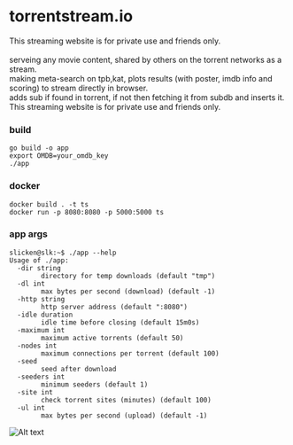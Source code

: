 # torrentstream.io

This streaming website is for private use and friends only.<br>
<br>
serveing any movie content, shared by others on the torrent networks as a stream.<br>
making meta-search on tpb,kat, plots results (with poster, imdb info and scoring) to stream directly in browser.<br>
adds sub if found in torrent, if not then fetching it from subdb and inserts it.<br>
This streaming website is for private use and friends only.<br>

### build ###
```
go build -o app
export OMDB=your_omdb_key
./app
```
### docker ###
```
docker build . -t ts
docker run -p 8080:8080 -p 5000:5000 ts
```
### app args ###
```
slicken@slk:~$ ./app --help
Usage of ./app:
  -dir string
    	directory for temp downloads (default "tmp")
  -dl int
    	max bytes per second (download) (default -1)
  -http string
    	http server address (default ":8080")
  -idle duration
    	idle time before closing (default 15m0s)
  -maximum int
    	maximum active torrents (default 50)
  -nodes int
    	maximum connections per torrent (default 100)
  -seed
    	seed after download
  -seeders int
    	minimum seeders (default 1)
  -site int
    	check torrent sites (minutes) (default 100)
  -ul int
    	max bytes per second (upload) (default -1)
```

![Alt text](ts_screen.png?raw=true "torrentstream")

